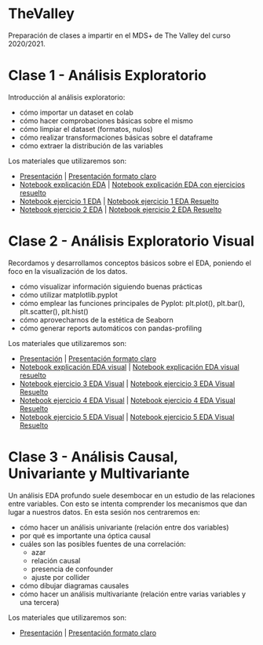 # TheValley
Preparación de clases a impartir en  el MDS+ de The Valley del curso 2020/2021.

# Clase 1 - Análisis Exploratorio
Introducción al análisis exploratorio: 
- cómo importar un dataset en colab
- cómo hacer comprobaciones básicas sobre el mismo
- cómo limpiar el dataset (formatos, nulos)
- cómo realizar transformaciones básicas sobre el dataframe
- cómo extraer la distribución de las variables

Los materiales que utilizaremos son:
- [Presentación](https://docs.google.com/presentation/d/1IT6OVy9YS_sbgHF2oU9D0L--fZiyUfij7NxVhu3cAdg/edit?usp=sharing) | [Presentación formato claro](https://docs.google.com/presentation/d/1H04gE9N6dTgWJ7o9tgxZIHyXMNRD8HB97EKwotOWUng/edit?usp=sharing)
- [Notebook explicación EDA](https://colab.research.google.com/github/JotaBlanco/TheValley/blob/main/Notebooks/01-proceso-analisis-exploratorio/01___Proceso_analisis_exploratorio__sin_resolver_ejercicios.ipynb#scrollTo=cnHRaho3rsXS) | [Notebook explicación EDA con ejercicios resuelto](https://colab.research.google.com/github/JotaBlanco/TheValley/blob/main/Notebooks/01-proceso-analisis-exploratorio/01___Proceso_analisis_exploratorio.ipynb)  
- [Notebook ejercicio 1 EDA](https://colab.research.google.com/github/JotaBlanco/TheValley/blob/main/Notebooks/01-proceso-analisis-exploratorio/EJERCICIO_1__proceso_analisis_exploratorio_sin_resolver.ipynb#scrollTo=exi-HUGCoCae)   |   [Notebook ejercicio 1 EDA Resuelto](https://colab.research.google.com/github/JotaBlanco/TheValley/blob/main/Notebooks/01-proceso-analisis-exploratorio/EJERCICIO_1__proceso_analisis_exploratorio.ipynb)
- [Notebook ejercicio 2 EDA](https://colab.research.google.com/github/JotaBlanco/TheValley/blob/main/Notebooks/01-proceso-analisis-exploratorio/EJERCICIO_2__proceso_analisis_exploratorio_sin_resolver.ipynb)   |   [Notebook ejercicio 2 EDA Resuelto](https://colab.research.google.com/github/JotaBlanco/TheValley/blob/main/Notebooks/01-proceso-analisis-exploratorio/EJERCICIO_2__proceso_analisis_exploratorio.ipynb)



# Clase 2 - Análisis Exploratorio Visual
Recordamos y desarrollamos conceptos básicos sobre el EDA, poniendo el foco en la visualización de los datos.  
- cómo visualizar información siguiendo buenas prácticas
- cómo utilizar matplotlib.pyplot
- cómo emplear las funciones principales de Pyplot: plt.plot(), plt.bar(), plt.scatter(), plt.hist()
- cómo aprovecharnos de la estética de Seaborn
- cómo generar reports automáticos con pandas-profiling

Los materiales que utilizaremos son:
- [Presentación](https://docs.google.com/presentation/d/1N7MPSC7ntM-0ZEHlrN5xRTpT4uNDyU_o53GBvnojUx8/edit) | [Presentación formato claro](https://docs.google.com/presentation/d/1YS2POSE2xxyebvRIvpgQF5JQdAWE4ZkogvI7oKnqNoc/edit#slide=id.gb515a589a6_0_329)
- [Notebook explicación EDA visual](https://colab.research.google.com/github/JotaBlanco/TheValley/blob/main/Notebooks/02-analisis-exploratorio-visual/02___Analisis_exploratorio_visual.ipynb) | [Notebook explicación EDA visual resuelto](https://colab.research.google.com/github/JotaBlanco/TheValley/blob/main/Notebooks/02-analisis-exploratorio-visual/02___Analisis_exploratorio_visual_ejercicios_sin_resolver.ipynb#scrollTo=pMrrVk4TM7X2)
- [Notebook ejercicio 3 EDA Visual](https://colab.research.google.com/github/JotaBlanco/TheValley/blob/main/Notebooks/02-analisis-exploratorio-visual/EJERCICIO_3___EDA_Visual_Covid_sin_resolver.ipynb) | [Notebook ejercicio 3 EDA Visual Resuelto](https://colab.research.google.com/github/JotaBlanco/TheValley/blob/main/Notebooks/02-analisis-exploratorio-visual/EJERCICIO_3___EDA_Visual_Covid.ipynb)
- [Notebook ejercicio 4 EDA Visual](https://colab.research.google.com/github/JotaBlanco/TheValley/blob/main/Notebooks/02-analisis-exploratorio-visual/EJERCICIO_4___EDA_Visual_Barsa_Madrid_sin_resolver.ipynb) | [Notebook ejercicio 4 EDA Visual Resuelto](https://colab.research.google.com/github/JotaBlanco/TheValley/blob/main/Notebooks/02-analisis-exploratorio-visual/EJERCICIO_4___EDA_Visual_Barsa_Madrid.ipynb)
- [Notebook ejercicio 5 EDA Visual](https://colab.research.google.com/github/JotaBlanco/TheValley/blob/main/Notebooks/02-analisis-exploratorio-visual/EJERCICIO_5___EDA_Visual_Funcion_Scatter_sin_resolver.ipynb) | [Notebook ejercicio 5 EDA Visual Resuelto](https://colab.research.google.com/github/JotaBlanco/TheValley/blob/main/Notebooks/02-analisis-exploratorio-visual/EJERCICIO_5___EDA_Visual_Funcion_Scatter.ipynb)

# Clase 3 - Análisis Causal, Univariante y Multivariante
Un análisis EDA profundo suele desembocar en un estudio de las relaciones entre variables. Con esto se intenta comprender los mecanismos que dan lugar a nuestros datos. En esta sesión nos centraremos en:
- cómo hacer un análisis univariante (relación entre dos variables)
- por qué es importante una óptica causal
- cuáles son las posibles fuentes de una correlación:
  - azar
  - relación causal
  - presencia de confounder
  - ajuste por collider
- cómo dibujar diagramas causales
- cómo hacer un análisis multivariante (relación entre varias variables y una tercera)

Los materiales que utilizaremos son:
- [Presentación](https://docs.google.com/presentation/d/1WNWGnLUyiGqwFf92V3V_szu3QTD_0EQY5GZjhFgen5Q/edit#slide=id.gb9a25a5f71_0_10) | [Presentación formato claro](https://docs.google.com/presentation/d/1WNWGnLUyiGqwFf92V3V_szu3QTD_0EQY5GZjhFgen5Q/edit#slide=id.gb9a25a5f71_0_10)
